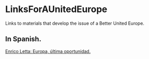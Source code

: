 # LinksForAUnitedEurope
Links to materials that develop the issue of a Better United Europe.

## In Spanish.

[Enrico Letta: Europa, última oportunidad.](https://www.amazon.es/dp/8467076135?psc=1&smid=A1AT7YVPFBWXBL&ref_=chk_typ_imgToDp)
